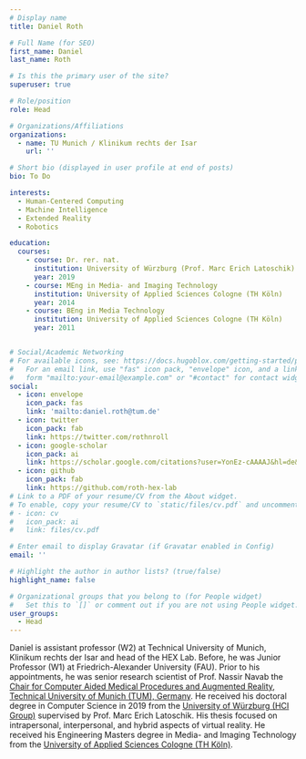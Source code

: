 ```yaml
---
# Display name
title: Daniel Roth

# Full Name (for SEO)
first_name: Daniel
last_name: Roth

# Is this the primary user of the site?
superuser: true

# Role/position
role: Head 

# Organizations/Affiliations
organizations:
  - name: TU Munich / Klinikum rechts der Isar
    url: ''

# Short bio (displayed in user profile at end of posts)
bio: To Do

interests:
  - Human-Centered Computing
  - Machine Intelligence
  - Extended Reality
  - Robotics

education:
  courses:
    - course: Dr. rer. nat.
      institution: University of Würzburg (Prof. Marc Erich Latoschik)
      year: 2019
    - course: MEng in Media- and Imaging Technology
      institution: University of Applied Sciences Cologne (TH Köln)
      year: 2014
    - course: BEng in Media Technology
      institution: University of Applied Sciences Cologne (TH Köln)
      year: 2011


# Social/Academic Networking
# For available icons, see: https://docs.hugoblox.com/getting-started/page-builder/#icons
#   For an email link, use "fas" icon pack, "envelope" icon, and a link in the
#   form "mailto:your-email@example.com" or "#contact" for contact widget.
social:
  - icon: envelope
    icon_pack: fas
    link: 'mailto:daniel.roth@tum.de'
  - icon: twitter
    icon_pack: fab
    link: https://twitter.com/rothnroll
  - icon: google-scholar
    icon_pack: ai
    link: https://scholar.google.com/citations?user=YonEz-cAAAAJ&hl=de&oi=ao
  - icon: github
    icon_pack: fab
    link: https://github.com/roth-hex-lab
# Link to a PDF of your resume/CV from the About widget.
# To enable, copy your resume/CV to `static/files/cv.pdf` and uncomment the lines below.
# - icon: cv
#   icon_pack: ai
#   link: files/cv.pdf

# Enter email to display Gravatar (if Gravatar enabled in Config)
email: ''

# Highlight the author in author lists? (true/false)
highlight_name: false

# Organizational groups that you belong to (for People widget)
#   Set this to `[]` or comment out if you are not using People widget.
user_groups:
  - Head
---
```


Daniel is assistant professor (W2) at Technical University of Munich, Klinikum rechts der Isar and head of the HEX Lab. Before, he was Junior Professor (W1) at Friedrich-Alexander University (FAU). Prior to his appointments, he was senior research scientist of Prof. Nassir Navab the [Chair for Computer Aided Medical Procedures and Augmented Reality, Technical University of Munich (TUM), Germany](https://www.in.tum.de/campar/members/). He received his doctoral degree in Computer Science in 2019 from the [University of Würzburg (HCI Group)](http://hci.uni-wuerzburg.de/) supervised by Prof. Marc Erich Latoschik. His thesis focused on intrapersonal, interpersonal, and hybrid aspects of virtual reality. He received his Engineering Masters degree in Media- and Imaging Technology from the [University of Applied Sciences Cologne (TH Köln)](https://www.th-koeln.de/studium/medientechnologie-master_1126.php).
